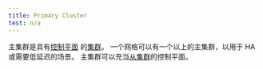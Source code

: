 ```yaml
---
title: Primary Cluster
test: n/a
---
```


主集群是具有[控制平面](/zh/docs/reference/glossary/#control-plane)
的[集群](/zh/docs/reference/glossary/#cluster)。
一个网格可以有一个以上的主集群，以用于 HA 或需要低延迟的场景。
主集群可以充当[从集群](/zh/docs/reference/glossary/#remote-cluster)的控制平面。

